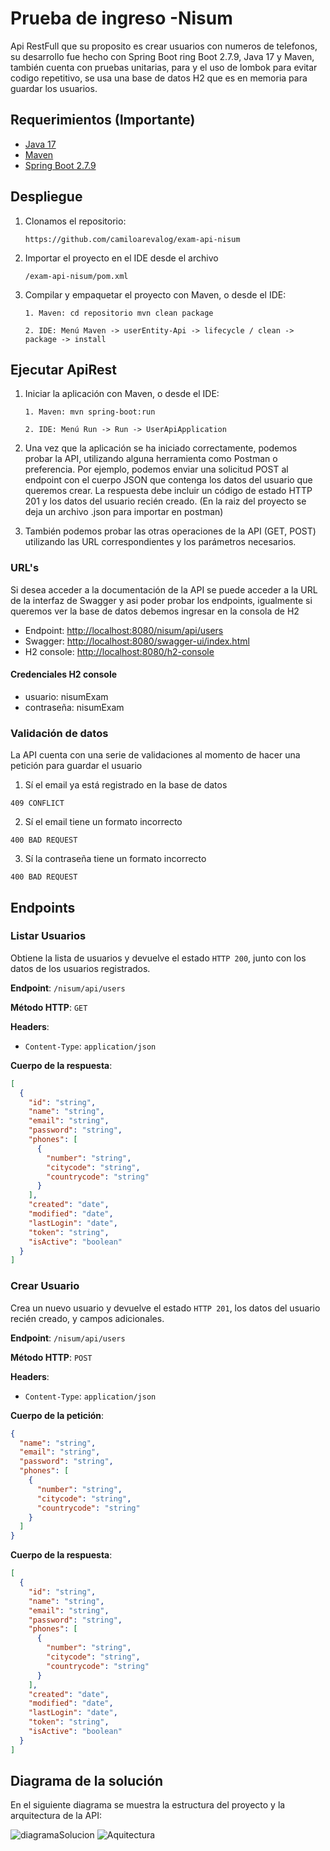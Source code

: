 # Prueba de ingreso -Nisum

Api RestFull que su proposito es crear usuarios con numeros de telefonos, su desarrollo fue hecho con Spring Boot 
ring Boot 2.7.9, Java 17 y Maven, también cuenta con pruebas unitarias, para
y el uso de lombok para evitar codigo repetitivo, se usa una base de datos H2 que es
 en memoria para guardar los usuarios.

## Requerimientos (Importante)

- [Java 17](https://www.oracle.com/java/technologies/downloads/#java17)
- [Maven](https://maven.apache.org/download.cgi)
- [Spring Boot 2.7.9](https://spring.io/projects/spring-boot)

## Despliegue

1. Clonamos el repositorio:

   `https://github.com/camiloarevalog/exam-api-nisum`

2. Importar el proyecto en el IDE desde el archivo

   `/exam-api-nisum/pom.xml`

3. Compilar y empaquetar el proyecto con Maven, o desde el IDE:

   `1. Maven: cd repositorio mvn clean package`

   `2. IDE: Menú Maven -> userEntity-Api -> lifecycle / clean -> package -> install`

## Ejecutar ApiRest

1. Iniciar la aplicación con Maven, o desde el IDE:

   `1. Maven: mvn spring-boot:run`

   `2. IDE: Menú Run -> Run -> UserApiApplication`

2. Una vez que la aplicación se ha iniciado correctamente, podemos probar la API, utilizando alguna herramienta como
   Postman o preferencia. Por ejemplo, podemos enviar una solicitud POST al endpoint con el cuerpo JSON que contenga los datos
   del usuario que queremos crear. La respuesta debe incluir un código de estado HTTP 201 y los datos del usuario recién
   creado. (En la raiz del proyecto se deja un archivo .json para importar en postman)

3. También podemos probar las otras operaciones de la API (GET, POST) utilizando las URL correspondientes y los
   parámetros necesarios.

### URL's

Si desea acceder a la documentación de la API se puede acceder a la URL de la interfaz de Swagger
y asi poder probar los endpoints, igualmente si queremos ver la base de datos debemos ingresar en la consola de H2


* Endpoint: [http://localhost:8080/nisum/api/users](http://localhost:8080/nisum/api/users)
* Swagger: [http://localhost:8080/swagger-ui/index.html](http://localhost:8080/swagger-ui/index.html)
* H2 console: [http://localhost:8080/h2-console](http://localhost:8080/h2-console)

#### Credenciales H2 console

* usuario: nisumExam
* contraseña: nisumExam

### Validación de datos

La API cuenta con una serie de validaciones al momento de hacer una petición para guardar el usuario

1. Sí el email ya está registrado en la base de datos

`409 CONFLICT`

2. Sí el email tiene un formato incorrecto

`400 BAD REQUEST`

3. Sí la contraseña tiene un formato incorrecto

`400 BAD REQUEST`

## Endpoints

### Listar Usuarios

Obtiene la lista de usuarios y devuelve el estado `HTTP 200`, junto con los datos de los usuarios registrados.

**Endpoint**: `/nisum/api/users`

**Método HTTP**: `GET`

**Headers**:

- `Content-Type`: `application/json`

**Cuerpo de la respuesta**:

```json
[
  {
    "id": "string",
    "name": "string",
    "email": "string",
    "password": "string",
    "phones": [
      {
        "number": "string",
        "citycode": "string",
        "countrycode": "string"
      }
    ],
    "created": "date",
    "modified": "date",
    "lastLogin": "date",
    "token": "string",
    "isActive": "boolean"
  }
]
```

### Crear Usuario

Crea un nuevo usuario y devuelve el estado `HTTP 201`, los datos del usuario recién creado, y campos adicionales.

**Endpoint**: `/nisum/api/users`

**Método HTTP**: `POST`

**Headers**:

- `Content-Type`: `application/json`

**Cuerpo de la petición**:

```json
{
  "name": "string",
  "email": "string",
  "password": "string",
  "phones": [
    {
      "number": "string",
      "citycode": "string",
      "countrycode": "string"
    }
  ]
}
```

**Cuerpo de la respuesta**:

```json
[
  {
    "id": "string",
    "name": "string",
    "email": "string",
    "password": "string",
    "phones": [
      {
        "number": "string",
        "citycode": "string",
        "countrycode": "string"
      }
    ],
    "created": "date",
    "modified": "date",
    "lastLogin": "date",
    "token": "string",
    "isActive": "boolean"
  }
]
```

## Diagrama de la solución

En el siguiente diagrama se muestra la estructura del proyecto y la arquitectura de la API:

![diagramaSolucion](https://github.com/camiloarevalog/exam-api-nisum/assets/29645816/fd146c12-5605-4a2d-9b2d-d1f286d46299)
![Aquitectura](https://github.com/camiloarevalog/exam-api-nisum/assets/29645816/1763a488-edcf-441c-8a3e-5b3696fa39b1)

